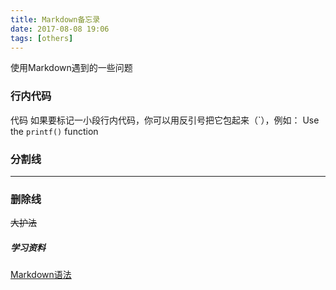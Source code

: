 ```yaml
---
title: Markdown备忘录
date: 2017-08-08 19:06
tags: [others]
---
```

使用Markdown遇到的一些问题<!--more-->

### 行内代码
代码
如果要标记一小段行内代码，你可以用反引号把它包起来（\`），例如：
Use the `printf()` function

### 分割线
***

### 删除线
~~大护法~~


##### 学习资料
[Markdown语法](https://github.com/LearnShare/Learning-Markdown)
